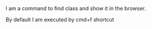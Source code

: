 I am a command to find class and show it in the browser.

By default I am executed by cmd+f shortcut